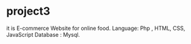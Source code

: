 # project3
it is E-commerce Website for online food.
Language: Php , HTML, CSS, JavaScript
Database : Mysql.
